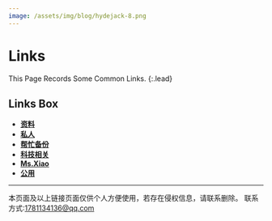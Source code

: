 ```yaml
---
image: /assets/img/blog/hydejack-8.png
---
```


# Links

This Page Records Some Common Links.
{:.lead}


## Links Box

* [**资料**][1]
* [**私人**][2]
* [**帮忙备份**][3]
* [**科技相关**][4]
* [**Ms.Xiao**][5]
* [**公用**][6]

---

本页面及以上链接页面仅供个人方便使用，若存在侵权信息，请联系删除。
联系方式:1781134136@qq.com

[0]: 以下是所有链接
[1]: https://www.jianguoyun.com/p/DRTnczYQiKj-BRi38BY 
[2]: https://www.jianguoyun.com/p/DQSrxh8QiKj-BRiJwBs
[3]: https://www.jianguoyun.com/p/DXFgNXAQiKj-BRjrtxs
[4]: https://www.jianguoyun.com/p/DXFgNXAQiKj-BRjrtxs
[5]: https://www.jianguoyun.com/p/Dc0yTFUQiKj-BRiRnyU
[6]: https://www.jianguoyun.com/p/DRdCzbEQiKj-BRiNwBs

